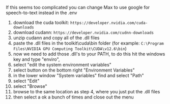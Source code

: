 If this seems too complicated you can change Max to use google for speech-to-text instead in the .env

1. download the cuda toolkit: `https://developer.nvidia.com/cuda-downloads`
2. download cudann: `https://developer.nvidia.com/cudnn-downloads`
3. unzip cudann and copy all of the .dll files
4. paste the .dll files in the toolkit\cuda\bin folder (for example: `C:\Program Files\NVIDIA GPU Computing Toolkit\CUDA\v12.6\bin`)
5. now we need to add those .dll's to your PATH, to do this hit the windows key and type "enviro",
6. select "edit the system environment variables"
7. select button on the bottom right "Environment Variables"
8. in the lower window "System variables" find and select "Path"
9. select "Edit"
10. select "Browse"
11. browse to the same location as step 4, where you just put the .dll files
12. then select a ok a bunch of times and close out the menu